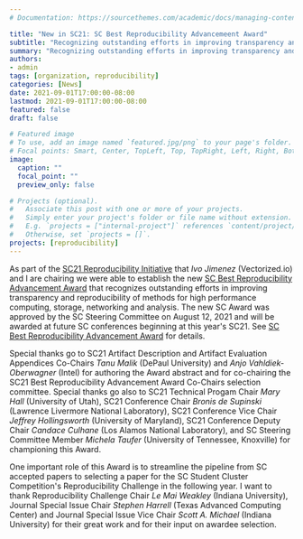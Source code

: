 ```yaml
---
# Documentation: https://sourcethemes.com/academic/docs/managing-content/

title: "New in SC21: SC Best Reproducibility Advancemeent Award"
subtitle: "Recognizing outstanding efforts in improving transparency and reproducibility of methods for high performance computing, storage, networking and analysis."
summary: "Recognizing outstanding efforts in improving transparency and reproducibility of methods for high performance computing, storage, networking and analysis."
authors:
- admin
tags: [organization, reproducibility]
categories: [News]
date: 2021-09-01T17:00:00-08:00
lastmod: 2021-09-01T17:00:00-08:00
featured: false
draft: false

# Featured image
# To use, add an image named `featured.jpg/png` to your page's folder.
# Focal points: Smart, Center, TopLeft, Top, TopRight, Left, Right, BottomLeft, Bottom, BottomRight.
image:
  caption: ""
  focal_point: ""
  preview_only: false

# Projects (optional).
#   Associate this post with one or more of your projects.
#   Simply enter your project's folder or file name without extension.
#   E.g. `projects = ["internal-project"]` references `content/project/deep-learning/index.md`.
#   Otherwise, set `projects = []`.
projects: [reproducibility]
---
```


As part of the [SC21 Reproducibility Initiative](https://sc21.supercomputing.org/submit/reproducibility-initiative/) that _Ivo Jimenez_ (Vectorized.io) and I are chairing we were able to establish the new [SC Best Reproducibility Advancement Award](https://sc21.supercomputing.org/program/awards/sc-best-reproducibility-advancement-award/) that recognizes outstanding efforts in improving transparency and reproducibility of methods for high performance computing, storage, networking and analysis. The new SC Award was approved by the SC Steering Committee on August 12, 2021 and will be awarded at future SC conferences beginning at this year's SC21. See [SC Best Reproducibility Advancement Award](https://sc21.supercomputing.org/program/awards/sc-best-reproducibility-advancement-award/) for details.

Special thanks go to SC21 Artifact Description and Artifact Evaluation Appendices Co-Chairs _Tanu Malik_ (DePaul University) and _Anjo Vahldiek-Oberwagner_ (Intel) for authoring the Award abstract and for co-chairing the SC21 Best Reproducibility Advancement Award Co-Chairs selection committee. Special thanks go also to SC21 Technical Progam Chair _Mary Hall_ (University of Utah), SC21 Conference Chair _Bronis de Supinski_ (Lawrence Livermore National Laboratory), SC21 Conference Vice Chair _Jeffrey Hollingsworth_ (University of Maryland), SC21 Conference Deputy Chair _Candace Culhane_ (Los Alamos National Laboratory), and SC Steering Committee Member _Michela Taufer_ (University of Tennessee, Knoxville) for championing this Award. 

One important role of this Award is to streamline the pipeline from SC accepted papers to selecting a paper for the SC Student Cluster Competition's Reproducibility Challenge in the following year. I want to thank Reproducibility Challenge Chair _Le Mai Weakley_ (Indiana University), Journal Special Issue Chair _Stephen Harrell_ (Texas Advanced Computing Center) and Journal Special Issue Vice Chair _Scott A. Michael_ (Indiana University) for their great work and for their input on awardee selection.